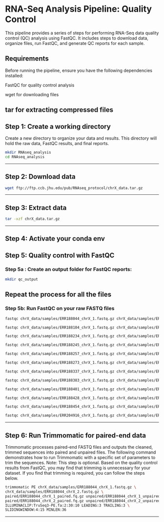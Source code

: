 # RNA-Seq Analysis Pipeline: Quality Control

This pipeline provides a series of steps for performing RNA-Seq data quality control (QC) analysis using FastQC. It includes steps to download data, organize files, run FastQC, and generate QC reports for each sample.

## Requirements
Before running the pipeline, ensure you have the following dependencies installed:

FastQC for quality control analysis

wget for downloading files

tar for extracting compressed files
---
## Step 1: Create a working directory

Create a new directory to organize your data and results. This directory will hold the raw data, FastQC results, and final reports.
  ```bash
mkdir RNAseq_analysis
cd RNAseq_analysis
```
---
## Step 2: Download data
```bash
wget ftp://ftp.ccb.jhu.edu/pub/RNAseq_protocol/chrX_data.tar.gz
```
---
## Step 3: Extract data
   ```bash
tar -xzf chrX_data.tar.gz
```
---
## Step 4: Activate your conda env
## Step 5: Quality control with FastQC
### Step 5a : Create an output folder for FastQC reports:
```bash
mkdir qc_output
```
Repeat the process for all the files
---
### Step 5b: Run FastQC on your raw FASTQ files
```bash
fastqc chrX_data/samples/ERR188044_chrX_1.fastq.gz chrX_data/samples/ERR188044_chrX_2.fastq.gz -o qc_output
```
```bash
fastqc chrX_data/samples/ERR188104_chrX_1.fastq.gz chrX_data/samples/ERR188104_chrX_2.fastq.gz -o qc_output
```
```bash
fastqc chrX_data/samples/ERR188234_chrX_1.fastq.gz chrX_data/samples/ERR188234_chrX_2.fastq.gz -o qc_output
```
```bash
fastqc chrX_data/samples/ERR188245_chrX_1.fastq.gz chrX_data/samples/ERR188245_chrX_2.fastq.gz -o qc_output
```
```bash
fastqc chrX_data/samples/ERR188257_chrX_1.fastq.gz chrX_data/samples/ERR188257_chrX_2.fastq.gz -o qc_output
```
```bash
fastqc chrX_data/samples/ERR188273_chrX_1.fastq.gz chrX_data/samples/ERR188273_chrX_2.fastq.gz -o qc_output
```
```bash
fastqc chrX_data/samples/ERR188337_chrX_1.fastq.gz chrX_data/samples/ERR188337_chrX_2.fastq.gz -o qc_output
```
```bash
fastqc chrX_data/samples/ERR188383_chrX_1.fastq.gz chrX_data/samples/ERR188383_chrX_2.fastq.gz -o qc_output
```
```bash
fastqc chrX_data/samples/ERR188401_chrX_1.fastq.gz chrX_data/samples/ERR188401_chrX_2.fastq.gz -o qc_output
```
```bash
fastqc chrX_data/samples/ERR188428_chrX_1.fastq.gz chrX_data/samples/ERR188428_chrX_2.fastq.gz -o qc_output
```
```bash
fastqc chrX_data/samples/ERR188454_chrX_1.fastq.gz chrX_data/samples/ERR188454_chrX_2.fastq.gz -o qc_output
```
```bash
fastqc chrX_data/samples/ERR204916_chrX_1.fastq.gz chrX_data/samples/ERR204916_chrX_2.fastq.gz -o qc_output
```
---
## Step 6: Run Trimmomatic for paired-end data
Trimmomatic processes paired-end FASTQ files and outputs the cleaned, trimmed sequences into paired and unpaired files. The following command demonstrates how to run Trimmomatic with a specific set of parameters to trim the sequences.
Note: This step is optional. Based on the quality control results from FastQC, you may find that trimming is unnecessary for your dataset. If you find that trimming is required, you can follow the steps below.
```bash
trimmomatic PE chrX_data/samples/ERR188044_chrX_1.fastq.gz \
chrX_data/samples/ERR188044_chrX_2.fastq.gz \
paired/ERR188044_chrX_1_paired.fq.gz unpaired/ERR188044_chrX_1_unpaired.fq.gz \
paired/ERR188044_chrX_2_paired.fq.gz unpaired/ERR188044_chrX_2_unpaired.fq.gz \
ILLUMINACLIP:TruSeq3-PE.fa:2:30:10 LEADING:3 TRAILING:3 \
SLIDINGWINDOW:4:15 MINLEN:36
```
---
